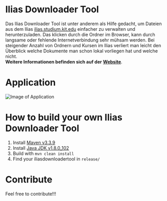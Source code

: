Ilias Downloader Tool
===================

Das Ilias Downloader Tool ist unter anderem als Hilfe gedacht, um Dateien aus dem Ilias [ilias.studium.kit.edu](https://ilias.studium.kit.edu)
einfacher zu verwalten und herunterzuladen. Das klicken durch die Ordner im Browser, kann durch langsame oder fehlende Internetverbindung sehr mühsam werden. Bei steigender Anzahl von Ordnern und Kursen im Ilias verliert man leicht den Überblick welche Dokumente man schon lokal vorliegen hat und welche nicht.
<br>**Weitere Informationen befinden sich auf der** [**Website**](https://iliasdownloadertool.de).

Application
===================

![Image of Application](https://iliasdownloadertool.de/static/img/screenshot.png)


How to build your own Ilias Downloader Tool
================

1. Install [Maven v3.3.9](https://maven.apache.org/download.cgi)
2. Install [Java JDK v1.8.0_102](http://www.oracle.com/technetwork/java/javase/downloads/jdk8-downloads-2133151.html)
3. Build with ```mvn clean install``` 
4. Find your iliasdownloadertool in ```release/```


Contribute
================
Feel free to contribute!!!


